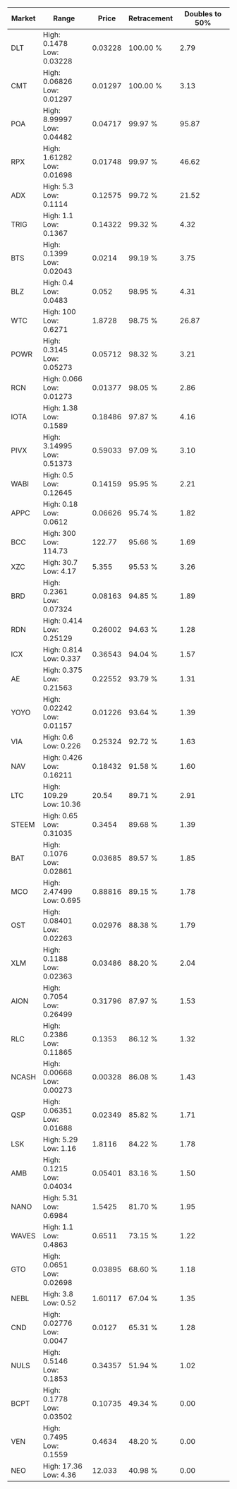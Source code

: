 | Market | Range | Price| Retracement | Doubles to 50% |
| --- | --- | --- | --- | --- |
| DLT | High: 0.1478<br />Low: 0.03228 | 0.03228 | 100.00 % | 2.79 |
| CMT | High: 0.06826<br />Low: 0.01297 | 0.01297 | 100.00 % | 3.13 |
| POA | High: 8.99997<br />Low: 0.04482 | 0.04717 | 99.97 % | 95.87 |
| RPX | High: 1.61282<br />Low: 0.01698 | 0.01748 | 99.97 % | 46.62 |
| ADX | High: 5.3<br />Low: 0.1114 | 0.12575 | 99.72 % | 21.52 |
| TRIG | High: 1.1<br />Low: 0.1367 | 0.14322 | 99.32 % | 4.32 |
| BTS | High: 0.1399<br />Low: 0.02043 | 0.0214 | 99.19 % | 3.75 |
| BLZ | High: 0.4<br />Low: 0.0483 | 0.052 | 98.95 % | 4.31 |
| WTC | High: 100<br />Low: 0.6271 | 1.8728 | 98.75 % | 26.87 |
| POWR | High: 0.3145<br />Low: 0.05273 | 0.05712 | 98.32 % | 3.21 |
| RCN | High: 0.066<br />Low: 0.01273 | 0.01377 | 98.05 % | 2.86 |
| IOTA | High: 1.38<br />Low: 0.1589 | 0.18486 | 97.87 % | 4.16 |
| PIVX | High: 3.14995<br />Low: 0.51373 | 0.59033 | 97.09 % | 3.10 |
| WABI | High: 0.5<br />Low: 0.12645 | 0.14159 | 95.95 % | 2.21 |
| APPC | High: 0.18<br />Low: 0.0612 | 0.06626 | 95.74 % | 1.82 |
| BCC | High: 300<br />Low: 114.73 | 122.77 | 95.66 % | 1.69 |
| XZC | High: 30.7<br />Low: 4.17 | 5.355 | 95.53 % | 3.26 |
| BRD | High: 0.2361<br />Low: 0.07324 | 0.08163 | 94.85 % | 1.89 |
| RDN | High: 0.414<br />Low: 0.25129 | 0.26002 | 94.63 % | 1.28 |
| ICX | High: 0.814<br />Low: 0.337 | 0.36543 | 94.04 % | 1.57 |
| AE | High: 0.375<br />Low: 0.21563 | 0.22552 | 93.79 % | 1.31 |
| YOYO | High: 0.02242<br />Low: 0.01157 | 0.01226 | 93.64 % | 1.39 |
| VIA | High: 0.6<br />Low: 0.226 | 0.25324 | 92.72 % | 1.63 |
| NAV | High: 0.426<br />Low: 0.16211 | 0.18432 | 91.58 % | 1.60 |
| LTC | High: 109.29<br />Low: 10.36 | 20.54 | 89.71 % | 2.91 |
| STEEM | High: 0.65<br />Low: 0.31035 | 0.3454 | 89.68 % | 1.39 |
| BAT | High: 0.1076<br />Low: 0.02861 | 0.03685 | 89.57 % | 1.85 |
| MCO | High: 2.47499<br />Low: 0.695 | 0.88816 | 89.15 % | 1.78 |
| OST | High: 0.08401<br />Low: 0.02263 | 0.02976 | 88.38 % | 1.79 |
| XLM | High: 0.1188<br />Low: 0.02363 | 0.03486 | 88.20 % | 2.04 |
| AION | High: 0.7054<br />Low: 0.26499 | 0.31796 | 87.97 % | 1.53 |
| RLC | High: 0.2386<br />Low: 0.11865 | 0.1353 | 86.12 % | 1.32 |
| NCASH | High: 0.00668<br />Low: 0.00273 | 0.00328 | 86.08 % | 1.43 |
| QSP | High: 0.06351<br />Low: 0.01688 | 0.02349 | 85.82 % | 1.71 |
| LSK | High: 5.29<br />Low: 1.16 | 1.8116 | 84.22 % | 1.78 |
| AMB | High: 0.1215<br />Low: 0.04034 | 0.05401 | 83.16 % | 1.50 |
| NANO | High: 5.31<br />Low: 0.6984 | 1.5425 | 81.70 % | 1.95 |
| WAVES | High: 1.1<br />Low: 0.4863 | 0.6511 | 73.15 % | 1.22 |
| GTO | High: 0.0651<br />Low: 0.02698 | 0.03895 | 68.60 % | 1.18 |
| NEBL | High: 3.8<br />Low: 0.52 | 1.60117 | 67.04 % | 1.35 |
| CND | High: 0.02776<br />Low: 0.0047 | 0.0127 | 65.31 % | 1.28 |
| NULS | High: 0.5146<br />Low: 0.1853 | 0.34357 | 51.94 % | 1.02 |
| BCPT | High: 0.1778<br />Low: 0.03502 | 0.10735 | 49.34 % | 0.00 |
| VEN | High: 0.7495<br />Low: 0.1559 | 0.4634 | 48.20 % | 0.00 |
| NEO | High: 17.36<br />Low: 4.36 | 12.033 | 40.98 % | 0.00 |
